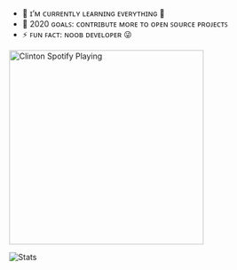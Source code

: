 - 🌱 ɪ’ᴍ ᴄᴜʀʀᴇɴᴛʟʏ ʟᴇᴀʀɴɪɴɢ ᴇᴠᴇʀʏᴛʜɪɴɢ 🧐
- 🥅 2020 ɢᴏᴀʟꜱ: ᴄᴏɴᴛʀɪʙᴜᴛᴇ ᴍᴏʀᴇ ᴛᴏ ᴏᴘᴇɴ ꜱᴏᴜʀᴄᴇ ᴘʀᴏᴊᴇᴄᴛꜱ
- ⚡ ꜰᴜɴ ꜰᴀᴄᴛ: ɴᴏᴏʙ ᴅᴇᴠᴇʟᴏᴘᴇʀ 😜


[<img src="https://now-playing-codestackr.vercel.app/api/spotify-playing" alt="Clinton Spotify Playing" width="350" />](https://open.spotify.com/user/swyqyimdc12jajde4vpwd2x1b)


![Stats](https://github-readme-stats.vercel.app/api?username=Clinton-Abraham&show=prs&count_private=true&show_icons=true&theme=algolia)
